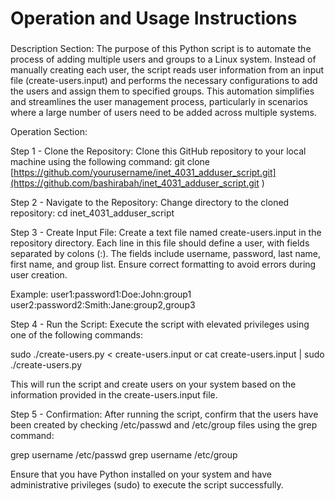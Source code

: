 # Operation and Usage Instructions

###

Description Section:
The purpose of this Python script is to automate the process of adding multiple users and groups to a Linux system. Instead of manually creating each user, the script reads user information from an input file (create-users.input) and performs the necessary configurations to add the users and assign them to specified groups. This automation simplifies and streamlines the user management process, particularly in scenarios where a large number of users need to be added across multiple systems.

Operation Section:

Step 1 - Clone the Repository: 
Clone this GitHub repository to your local machine using the following command:
git clone [https://github.com/yourusername/inet_4031_adduser_script.git](https://github.com/bashirabah/inet_4031_adduser_script.git )

Step 2 - Navigate to the Repository: 
Change directory to the cloned repository:
cd inet_4031_adduser_script

Step 3 - Create Input File: 
Create a text file named create-users.input in the repository directory. Each line in this file should define a user, with fields separated by colons (:). The fields include username, password, last name, first name, and group list. Ensure correct formatting to avoid errors during user creation.

Example:
user1:password1:Doe:John:group1
user2:password2:Smith:Jane:group2,group3

Step 4 - Run the Script: 
Execute the script with elevated privileges using one of the following commands:

sudo ./create-users.py < create-users.input or cat create-users.input | sudo ./create-users.py

This will run the script and create users on your system based on the information provided in the create-users.input file.

Step 5 - Confirmation: 
After running the script, confirm that the users have been created by checking /etc/passwd and /etc/group files using the grep command:

grep username /etc/passwd
grep username /etc/group

Ensure that you have Python installed on your system and have administrative privileges (sudo) to execute the script successfully. 
